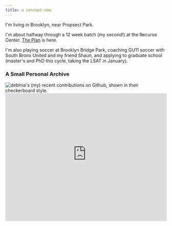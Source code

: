 ```yaml
---
title: a concept:now
---
```


I'm living in Brooklyn, near Propsect Park. 
 
I'm about halfway through a 12 week batch (my second!) at the Recurse Center. [The Plan](https://www.notion.so/deblina/THE-PLAN-RC-V2-FALL-24-12d45d2fcf2f809a823bdefb239af8db) is here.

I'm also playing soccer at Brooklyn Bridge Park, coaching GU11 soccer with South Bronx United and my friend Shaun, and applying to graduate school (master's and PhD this cycle, taking the LSAT in January). 


### A Small Personal Archive
<img src="http://ghchart.rshah.org/deblnia" alt="deblnia's (my) recent contributions on Github, shown in their checkerboard style." />
<iframe src="https://deblina-understandingamaranthchipmunk.web.val.run/widget" width="100%" height="400" frameborder="0"></iframe>


